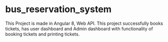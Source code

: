 # bus_reservation_system
This Project is made in Angular 8, Web API.
This project successfully books tickets, has user dashboard and Admin dashboard with functionality of booking tickets and printing tickets.
